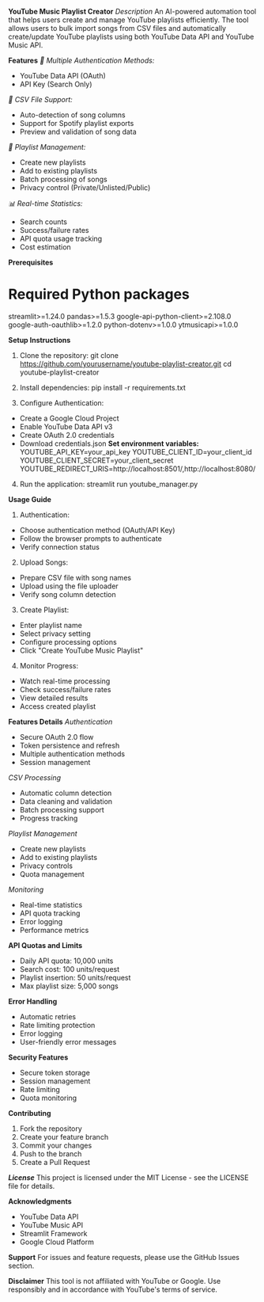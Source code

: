 **YouTube Music Playlist Creator**
_Description_
An AI-powered automation tool that helps users create and manage YouTube playlists efficiently. 
The tool allows users to bulk import songs from CSV files and automatically create/update YouTube playlists using both YouTube Data API and YouTube Music API.

**Features**
_🔐 Multiple Authentication Methods:_
- YouTube Data API (OAuth)
- API Key (Search Only)

_📂 CSV File Support:_
- Auto-detection of song columns
- Support for Spotify playlist exports
- Preview and validation of song data

_🎵 Playlist Management:_
- Create new playlists
- Add to existing playlists
- Batch processing of songs
- Privacy control (Private/Unlisted/Public)

_📊 Real-time Statistics:_
- Search counts
- Success/failure rates
- API quota usage tracking
- Cost estimation

**Prerequisites**


# Required Python packages
streamlit>=1.24.0
pandas>=1.5.3
google-api-python-client>=2.108.0
google-auth-oauthlib>=1.2.0
python-dotenv>=1.0.0
ytmusicapi>=1.0.0

**Setup Instructions**
1. Clone the repository:
git clone https://github.com/yourusername/youtube-playlist-creator.git
cd youtube-playlist-creator

2. Install dependencies:
pip install -r requirements.txt

3. Configure Authentication:
- Create a Google Cloud Project
- Enable YouTube Data API v3
- Create OAuth 2.0 credentials
- Download credentials.json
**Set environment variables:**
YOUTUBE_API_KEY=your_api_key
YOUTUBE_CLIENT_ID=your_client_id
YOUTUBE_CLIENT_SECRET=your_client_secret
YOUTUBE_REDIRECT_URIS=http://localhost:8501/,http://localhost:8080/

4. Run the application:
streamlit run youtube_manager.py

**Usage Guide**
1. Authentication:
- Choose authentication method (OAuth/API Key)
- Follow the browser prompts to authenticate
- Verify connection status

2. Upload Songs:
- Prepare CSV file with song names
- Upload using the file uploader
- Verify song column detection

3. Create Playlist:
- Enter playlist name
- Select privacy setting
- Configure processing options
- Click "Create YouTube Music Playlist"

4. Monitor Progress:
- Watch real-time processing
- Check success/failure rates
- View detailed results
- Access created playlist

**Features Details**
_Authentication_
- Secure OAuth 2.0 flow
- Token persistence and refresh
- Multiple authentication methods
- Session management

_CSV Processing_
- Automatic column detection
- Data cleaning and validation
- Batch processing support
- Progress tracking

_Playlist Management_
- Create new playlists
- Add to existing playlists
- Privacy controls
- Quota management

_Monitoring_
- Real-time statistics
- API quota tracking
- Error logging
- Performance metrics
  
**API Quotas and Limits**
- Daily API quota: 10,000 units
- Search cost: 100 units/request
- Playlist insertion: 50 units/request
- Max playlist size: 5,000 songs

**Error Handling**
- Automatic retries
- Rate limiting protection
- Error logging
- User-friendly error messages
 
**Security Features**
- Secure token storage
- Session management
- Rate limiting
- Quota monitoring
  
**Contributing**
1. Fork the repository
2. Create your feature branch
3. Commit your changes
4. Push to the branch
5. Create a Pull Request

_**License**_
This project is licensed under the MIT License - see the LICENSE file for details.

**Acknowledgments**
- YouTube Data API
- YouTube Music API
- Streamlit Framework
- Google Cloud Platform

**Support**
For issues and feature requests, please use the GitHub Issues section.

**Disclaimer**
This tool is not affiliated with YouTube or Google. Use responsibly and in accordance with YouTube's terms of service.
